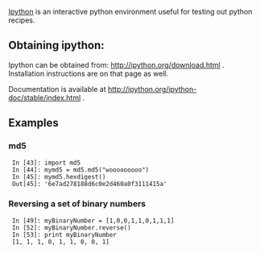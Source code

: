 <div id="wikitext">

<span id="excerpt"></span> [Ipython](http://ipython.org/) is an
interactive python environment useful for testing out python recipes.
<span id="excerptend"></span>

<div class="vspace">

</div>

Obtaining ipython:
------------------

Ipython can be obtained from: <http://ipython.org/download.html> .
Installation instructions are on that page as well.

Documentation is available at
<http://ipython.org/ipython-doc/stable/index.html> .

<div class="vspace">

</div>

Examples
--------

### md5

     In [43]: import md5 
     In [44]: mymd5 = md5.md5("wooooooooo") 
     In [45]: mymd5.hexdigest() 
     Out[45]: '6e7ad278188d6c0e2d460a0f3111415a' 

<div class="vspace">

</div>

### Reversing a set of binary numbers

     In [49]: myBinaryNumber = [1,0,0,1,1,0,1,1,1] 
     In [52]: myBinaryNumber.reverse() 
     In [53]: print myBinaryNumber 
     [1, 1, 1, 0, 1, 1, 0, 0, 1] 

<div class="vspace">

</div>

<div style="display: none;">

Summary:description of ipython tool Parent:(Technology.)Python <span
class="wikiword">[IncludeMe](http://wiki.tamouse.org?n=Technology.IncludeMe?action=edit)[?](http://wiki.tamouse.org?n=Technology.IncludeMe?action=edit)</span>:[Python](http://wiki.tamouse.org?n=Technology.Python?action=print)
Categories:[Articles](http://wiki.tamouse.org?n=Category.Articles) Tags:
python, interactive, programming, languages, software, tools

</div>

</div>
